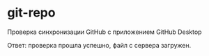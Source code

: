# git-repo
Проверка синхронизации GitHub с приложением GitHub Desktop

Ответ: проверка прошла успешно, файл с сервера загружен.
